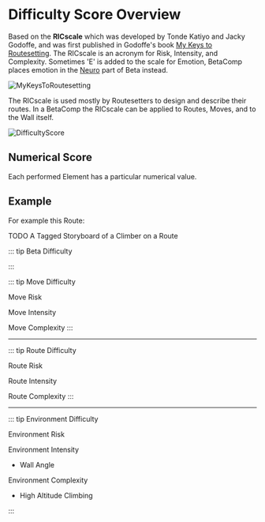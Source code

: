 # Difficulty Score Overview

Based on the **RICscale** which was developed by Tonde Katiyo and Jacky Godoffe, and was first published in Godoffe's book [My Keys to Routesetting](http://jackygodoffe.com/book.html). The RICscale is an acronym for Risk, Intensity, and Complexity. Sometimes 'E' is added to the scale for Emotion, BetaComp places emotion in the [Neuro](/reference/Neuro/NeuroOverview) part of Beta instead.

![MyKeysToRoutesetting](/MyKeysToRoutesetting.png)

The RICscale is used mostly by Routesetters to design and describe their routes. In a BetaComp the RICscale can be applied to Routes, Moves, and to the Wall itself. 

![DifficultyScore](/DifficultyScoreTree.png)


## Numerical Score

Each performed Element has a particular numerical value.

## Example

For example this Route:

TODO A Tagged Storyboard of a Climber on a Route 


::: tip Beta Difficulty

:::

::: tip Move Difficulty

Move Risk

Move Intensity

Move Complexity
:::

---

::: tip Route Difficulty

Route Risk

Route Intensity

Route Complexity
:::

---

::: tip Environment Difficulty

Environment Risk

Environment Intensity

- Wall Angle

Environment Complexity

- High Altitude Climbing 

:::

